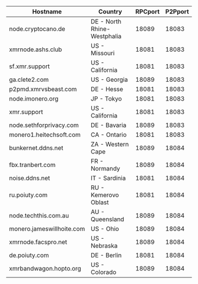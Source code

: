 Hostname | Country | RPCport | P2Pport
--- | --- | --- | ---
node.cryptocano.de | DE - North Rhine-Westphalia | 18089 | 18083
xmrnode.ashs.club | US - Missouri | 18081 | 18083
sf.xmr.support | US - California | 18081 | 18083
ga.clete2.com | US - Georgia | 18089 | 18083
p2pmd.xmrvsbeast.com | DE - Hesse | 18081 | 18083
node.imonero.org | JP - Tokyo | 18081 | 18083
xmr.support | US - California | 18081 | 18083
node.sethforprivacy.com | DE - Bavaria | 18089 | 18083
monero1.heitechsoft.com | CA - Ontario | 18081 | 18083
bunkernet.ddns.net | ZA - Western Cape | 18089 | 18084
fbx.tranbert.com | FR - Normandy | 18089 | 18084
noise.ddns.net | IT - Sardinia | 18081 | 18084
ru.poiuty.com | RU - Kemerovo Oblast | 18081 | 18084
node.techthis.com.au | AU - Queensland | 18089 | 18084
monero.jameswillhoite.com | US - Ohio | 18089 | 18084
xmrnode.facspro.net | US - Nebraska | 18089 | 18084
de.poiuty.com | DE - Berlin | 18081 | 18084
xmrbandwagon.hopto.org | US - Colorado | 18089 | 18084
